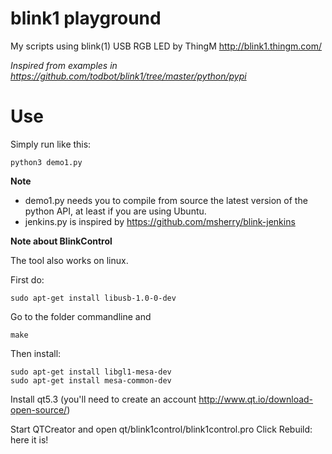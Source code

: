 # blink1 playground

My scripts using blink(1) USB RGB LED by ThingM http://blink1.thingm.com/

*Inspired from examples in https://github.com/todbot/blink1/tree/master/python/pypi*

# Use

Simply run like this:

	python3 demo1.py

**Note**

* demo1.py needs you to compile from source the latest version of the python API, at least if you are using Ubuntu. 
* jenkins.py is inspired by https://github.com/msherry/blink-jenkins

**Note about BlinkControl**

The tool also works on linux.

First do:

	sudo apt-get install libusb-1.0-0-dev

Go to the folder commandline and 

	make

Then install:

	sudo apt-get install libgl1-mesa-dev
	sudo apt-get install mesa-common-dev

Install qt5.3 (you'll need to create an account http://www.qt.io/download-open-source/)

Start QTCreator and open qt/blink1control/blink1control.pro
Click Rebuild: here it is!

